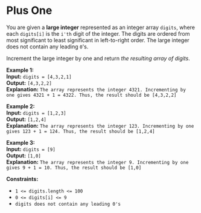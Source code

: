 # Plus One

You are given a __large integer__ represented as an integer array `digits`, where each `digits[i]` is the `i'th` digit of the integer. The digits are ordered from most significant to least significant in left-to-right order. The large integer does not contain any leading `0`'s.

Increment the large integer by one and return *the resulting array of digits*.



**Example 1:** \
__Input:__ ```digits = [4,3,2,1]```\
__Output:__ ```[4,3,2,2]``` \
__Explanation:__ ```The array represents the integer 4321. Incrementing by one gives 4321 + 1 = 4322. Thus, the result should be [4,3,2,2]```

**Example 2:** \
__Input:__ ```digits = [1,2,3]```\
__Output:__ ```[1,2,4]``` \
__Explanation:__ ```The array represents the integer 123. Incrementing by one gives 123 + 1 = 124. Thus, the result should be [1,2,4]```
                                                                                    
**Example 3:** \
__Input:__ ```digits = [9]```\
__Output:__ ```[1,0]``` \
__Explanation:__ ```The array represents the integer 9. Incrementing by one gives 9 + 1 = 10. Thus, the result should be [1,0]```



**Constraints:**
* ```1 <= digits.length <= 100```
* ```0 <= digits[i] <= 9```
* ```digits does not contain any leading 0's```
